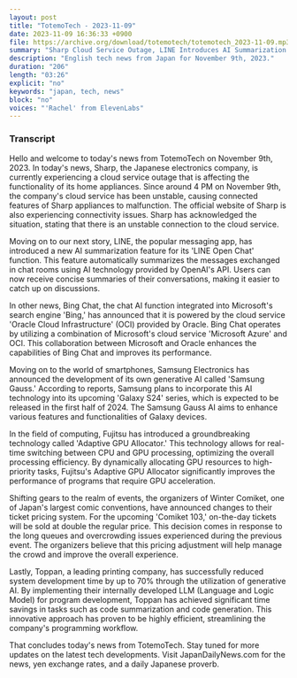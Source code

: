 ```yaml
---
layout: post
title: "TotemoTech - 2023-11-09"
date: 2023-11-09 16:36:33 +0900
file: https://archive.org/download/totemotech/totemotech_2023-11-09.mp3
summary: "Sharp Cloud Service Outage, LINE Introduces AI Summarization Feature, & more…"
description: "English tech news from Japan for November 9th, 2023."
duration: "206"
length: "03:26"
explicit: "no"
keywords: "japan, tech, news"
block: "no"
voices: "'Rachel' from ElevenLabs"
---
```


### Transcript

Hello and welcome to today's news from TotemoTech on November 9th, 2023. In today's news, Sharp, the Japanese electronics company, is currently experiencing a cloud service outage that is affecting the functionality of its home appliances. Since around 4 PM on November 9th, the company's cloud service has been unstable, causing connected features of Sharp appliances to malfunction. The official website of Sharp is also experiencing connectivity issues. Sharp has acknowledged the situation, stating that there is an unstable connection to the cloud service.

Moving on to our next story, LINE, the popular messaging app, has introduced a new AI summarization feature for its 'LINE Open Chat' function. This feature automatically summarizes the messages exchanged in chat rooms using AI technology provided by OpenAI's API. Users can now receive concise summaries of their conversations, making it easier to catch up on discussions.

In other news, Bing Chat, the chat AI function integrated into Microsoft's search engine 'Bing,' has announced that it is powered by the cloud service 'Oracle Cloud Infrastructure' (OCI) provided by Oracle. Bing Chat operates by utilizing a combination of Microsoft's cloud service 'Microsoft Azure' and OCI. This collaboration between Microsoft and Oracle enhances the capabilities of Bing Chat and improves its performance.

Moving on to the world of smartphones, Samsung Electronics has announced the development of its own generative AI called 'Samsung Gauss.' According to reports, Samsung plans to incorporate this AI technology into its upcoming 'Galaxy S24' series, which is expected to be released in the first half of 2024. The Samsung Gauss AI aims to enhance various features and functionalities of Galaxy devices.

In the field of computing, Fujitsu has introduced a groundbreaking technology called 'Adaptive GPU Allocator.' This technology allows for real-time switching between CPU and GPU processing, optimizing the overall processing efficiency. By dynamically allocating GPU resources to high-priority tasks, Fujitsu's Adaptive GPU Allocator significantly improves the performance of programs that require GPU acceleration.

Shifting gears to the realm of events, the organizers of Winter Comiket, one of Japan's largest comic conventions, have announced changes to their ticket pricing system. For the upcoming 'Comiket 103,' on-the-day tickets will be sold at double the regular price. This decision comes in response to the long queues and overcrowding issues experienced during the previous event. The organizers believe that this pricing adjustment will help manage the crowd and improve the overall experience.

Lastly, Toppan, a leading printing company, has successfully reduced system development time by up to 70% through the utilization of generative AI. By implementing their internally developed LLM (Language and Logic Model) for program development, Toppan has achieved significant time savings in tasks such as code summarization and code generation. This innovative approach has proven to be highly efficient, streamlining the company's programming workflow.

That concludes today's news from TotemoTech. Stay tuned for more updates on the latest tech developments.   Visit JapanDailyNews.com for the news, yen exchange rates, and a daily Japanese proverb.
